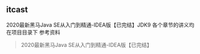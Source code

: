 ## itcast
2020最新黑马Java SE从入门到精通-IDEA版【已完结】JDK9
各个章节的讲义均在项目目录下
参考资料
> 2020最新黑马Java SE从入门到精通-IDEA版【已完结】